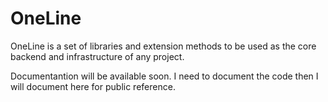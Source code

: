 # OneLine
OneLine is a set of libraries and extension methods to be used as the core backend and infrastructure of any project.

Documentantion will be available soon. I need to document the code then I will document here for public reference.
